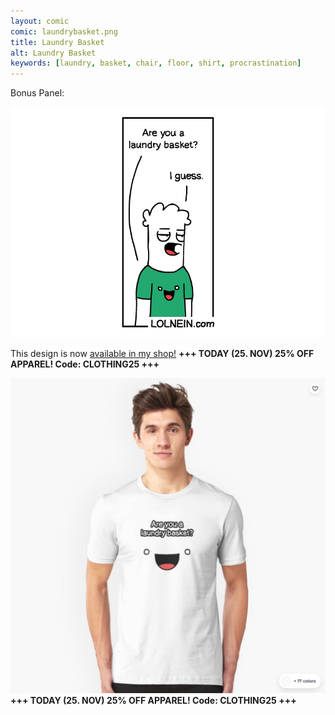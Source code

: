 ```yaml
---
layout: comic
comic: laundrybasket.png
title: Laundry Basket
alt: Laundry Basket
keywords: [laundry, basket, chair, floor, shirt, procrastination]
---
```


Bonus Panel:

![Laundry Basket Bonus Panel](/images/laundrybasket_bonus.png)

This design is now [available in my shop!](https://www.redbubble.com/people/LOLNEIN/shop) __+++ TODAY (25. NOV) 25% OFF APPAREL! Code: CLOTHING25 +++__


 

[![Laundry Basket Shirt](/images/laundrybasket_shirt2.png)](https://www.redbubble.com/people/LOLNEIN/shop) __+++ TODAY (25. NOV) 25% OFF APPAREL! Code: CLOTHING25 +++__
